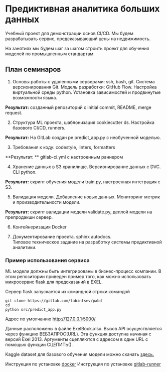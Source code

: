 # Предиктивная аналитика больших данных 

Учебный проект для демонстрации основ CI/CD. 
Мы будем разрабатывать сервис, предсказывающий цены на недвижимость. 

На занятиях мы будем шаг за шагом строить проект для обучения моделей по промышленным стандартам.

## План семинаров

1. Основы работы с удаленными серверами: ssh, bash, git. 
Система версионирования Git.
Модель разработки: GitHub Flow. 
Настройка виртуальной среды python. 
Установка зависимостей и продвинутые возможности языка.  

**Результат:** созданный репозиторий с initial commit, README, merge request.   

2. Структура ML проекта, шаблонизация cookiecutter ds. 
Настройка базового CI/CD, runners.  

**Результат:** На GitLab создан ре  predict_app.py с необученной моделью.

3. Требования к коду: codestyle, linters, formatters   

**Результат: ** gitlab-ci.yml с настроенным раннером

4. Хранение данных в S3 хранилище. 
Версионирование данных с DVC. 
CLI python. 

**Результат:** скрипт обучения модели train.py, настроенная интеграция с S3.  

5. Валидация модели. 
Добавление новых данных. 
Мониторинг метрик и производительности модели.  

**Результат:** скрипт валидации модели validate.py, деплой модели на препродакшн сервер.   

6. Контейнеризация Docker  

7. Документирование проекта. sphinx autodocs.  
Типовое техническое задание на разработку системы предиктивной аналитики. 


### Пример использования сервиса 

ML модели должны быть интегрированы в бизнес-процесс компании. 
В этом репозитории приведен пример того, как можно использовать микросервис flask для предсказаний в EXEL. 

Сервер flask запускается из командной строки командой  
```commandline
git clone https://gitlab.com/labintsev/pabd
cd 
python src/predict_app.py 

```
Адрес по умолчанию http://127.0.0.1:5000/

Данные расположены в файле ExelBook.xlsx. Вызов API осуществляется через функцию ВЕБЗАПРОС(URL). 
Эта функция доступна начиная с версий Exel 2013. 
Аргументы сцепляются с адресом в один URL с помощью функции СЦЕПИТЬ().  

Kaggle dataset для базового обучения модели можно скачать [здесь.](https://storage.yandexcloud.net/pabd/kaggle.zip)  

Инструкция по установке [docker](https://docs.docker.com/engine/install/ubuntu/) 
Инструкция по установке [gitlab-runner](https://docs.gitlab.com/runner/install/linux-manually.html) 
